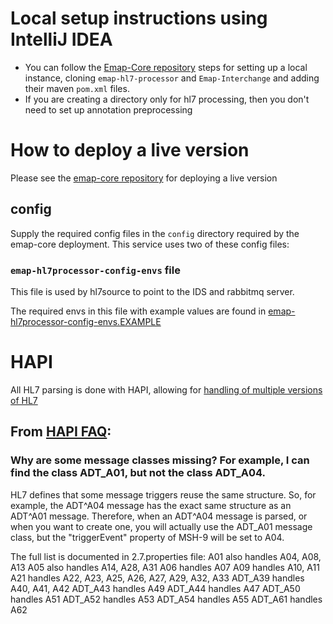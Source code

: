 # Local setup instructions using IntelliJ IDEA

- You can follow the [Emap-Core repository](https://github.com/inform-health-informatics/Emap-Core/)
  steps for setting up a local instance, cloning `emap-hl7-processor` and `Emap-Interchange`
  and adding their maven `pom.xml` files.
- If you are creating a directory only for hl7 processing, then you don't need to set up annotation preprocessing

# How to deploy a live version

Please see the [emap-core repository](https://github.com/inform-health-informatics/Emap-Core/)
for deploying a live version

## config

Supply the required config files in the `config` directory required by the emap-core deployment. This service uses two
of these config files:

### `emap-hl7processor-config-envs` file

This file is used by hl7source to point to the IDS and rabbitmq server.

The required envs in this file with example values are found in
[emap-hl7processor-config-envs.EXAMPLE](emap-hl7processor-config-envs.EXAMPLE)

# HAPI

All HL7 parsing is done with HAPI, allowing for [handling of multiple versions of HL7](https://hapifhir.github.io/hapi-hl7v2/xref/ca/uhn/hl7v2/examples/HandlingMultipleVersions.html)

## From [HAPI FAQ](https://hapifhir.github.io/hapi-hl7v2/hapi-faq.html ): 

### Why are some message classes missing? For example, I can find the class ADT_A01, but not the class ADT_A04.

HL7 defines that some message triggers reuse the same structure. So, for example,
the ADT^A04 message has the exact same structure as an ADT^A01 message. Therefore,
when an ADT^A04 message is parsed, or when you want to create one, you will actually
use the ADT_A01 message class, but the "triggerEvent" property of MSH-9 will be set to A04.


The full list is documented in 2.7.properties file:
A01 also handles A04, A08, A13
A05 also handles A14, A28, A31
A06 handles A07
A09 handles A10, A11
A21 handles A22, A23, A25, A26, A27, A29, A32, A33
ADT_A39 handles A40, A41, A42
ADT_A43 handles A49
ADT_A44 handles A47
ADT_A50 handles A51
ADT_A52 handles A53
ADT_A54 handles A55
ADT_A61 handles A62
